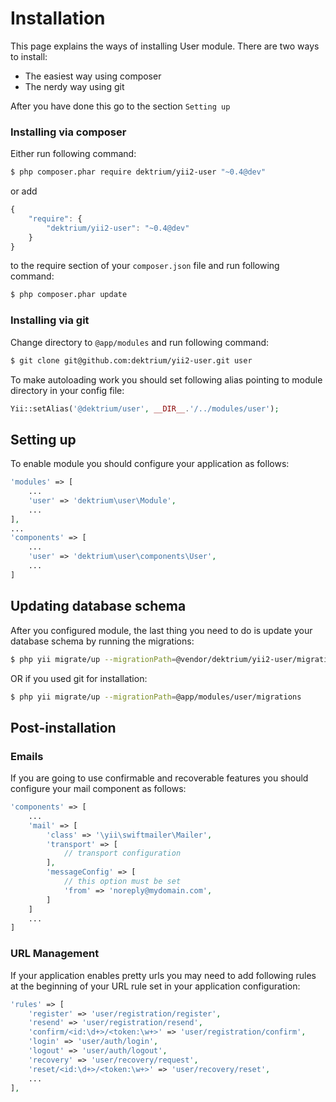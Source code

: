 Installation
============

This page explains the ways of installing User module. There are two ways to install:

- The easiest way using composer
- The nerdy way using git

After you have done this go to the section `Setting up`

### Installing via composer

Either run following command:

```bash
$ php composer.phar require dektrium/yii2-user "~0.4@dev"
```

or add

```js
{
    "require": {
        "dektrium/yii2-user": "~0.4@dev"
    }
}
```

to the require section of your `composer.json` file and run following command:

```bash
$ php composer.phar update
```

### Installing via git

Change directory to `@app/modules` and run following command:

```bash
$ git clone git@github.com:dektrium/yii2-user.git user
```

To make autoloading work you should set following alias pointing to module directory in your config file:

```php
Yii::setAlias('@dektrium/user', __DIR__.'/../modules/user');
```

## Setting up

To enable module you should configure your application as follows:

```php
'modules' => [
	...
	'user' => 'dektrium\user\Module',
	...
],
...
'components' => [
	...
	'user' => 'dektrium\user\components\User',
	...
]
```

## Updating database schema

After you configured module, the last thing you need to do is update your database schema by running the migrations:

```bash
$ php yii migrate/up --migrationPath=@vendor/dektrium/yii2-user/migrations
```

OR if you used git for installation:

```bash
$ php yii migrate/up --migrationPath=@app/modules/user/migrations
```

## Post-installation

### Emails

If you are going to use confirmable and recoverable features you should configure your mail component as follows:

```php
'components' => [
	...
	'mail' => [
		'class' => '\yii\swiftmailer\Mailer',
		'transport' => [
			// transport configuration
		],
		'messageConfig' => [
			// this option must be set
			'from' => 'noreply@mydomain.com',
		]
	]
	...
]
```

### URL Management

If your application enables pretty urls you may need to add following rules at the beginning of your URL rule set in your application configuration:

```php
'rules' => [
	'register' => 'user/registration/register',
	'resend' => 'user/registration/resend',
	'confirm/<id:\d+>/<token:\w+>' => 'user/registration/confirm',
	'login' => 'user/auth/login',
	'logout' => 'user/auth/logout',
	'recovery' => 'user/recovery/request',
	'reset/<id:\d+>/<token:\w+>' => 'user/recovery/reset',
	...
],
```
